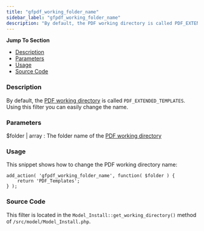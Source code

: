 ```yaml
---
title: "gfpdf_working_folder_name"
sidebar_label: "gfpdf_working_folder_name"
description: "By default, the PDF working directory is called PDF_EXTENDED_TEMPLATES. Using this filter you can easily change the name. "
---
```


**Jump To Section**

* [Description](#description)
* [Parameters](#parameters)
* [Usage](#usage)
* [Source Code](#source-code)

### Description 

By default, the [PDF working directory](developer-first-custom-pdf.md#working-directory) is called `PDF_EXTENDED_TEMPLATES`. Using this filter you can easily change the name. 

### Parameters 

$folder | array
:    The folder name of the [PDF working directory](developer-first-custom-pdf.md#working-directory)

### Usage 

This snippet shows how to change the PDF working directory name:

```
add_action( 'gfpdf_working_folder_name', function( $folder ) {
	return 'PDF_Templates';
} );
```

### Source Code 

This filter is located in the `Model_Install::get_working_directory()` method of `/src/model/Model_Install.php`.